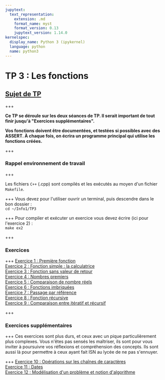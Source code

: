 ```yaml
---
jupytext:
  text_representation:
    extension: .md
    format_name: myst
    format_version: 0.13
    jupytext_version: 1.14.0
kernelspec:
  display_name: Python 3 (ipykernel)
  language: python
  name: python3
---
```


# TP 3 : Les fonctions

## <a href="TP3.pdf">Sujet de TP</a>


+++

**Ce TP se déroule sur les deux séances de TP. Il serait important de tout finir jusqu'à "Exercices supplémentaires".**

**Vos fonctions doivent être documentées, et testées si possibles avec des ASSERT. À chaque fois, on écrira un programme principal qui utilise les fonctions créées.**

+++

### Rappel environnement de travail

+++ 

Les fichiers `C++` (.cpp) sont compilés et les exécutés au moyen d'un fichier `Makefile`.

+++
Vous devez pour l'utiliser ouvrir un terminal, puis descendre dans le bon dossier :  
`cd ~/Info1/TP3`

+++
Pour compiler et exécuter un exercice vous devez écrire (ici pour l'exercice 2) :  
`make ex2`
	
+++

### Exercices

+++
[Exercice 1 : Première fonction](ex1.cpp)  
[Exercice 2 : Fonction simple : la calculatrice](ex2.cpp)  
[Exercice 3 : Fonction sans valeur de retour](ex3.cpp)  
[Exercice 4 : Nombres premiers](ex4.cpp)  
[Exercice 5 : Comparaison de nombre réels](ex5.cpp)  
[Exercice 6 : Fonctions imbriquées](ex6.cpp)  
[Exercice 7 : Passage par référence](ex7.cpp)  
[Exercice 8 : Fonction récursive](ex8.cpp)  
[Exercice 9 : Comparaison entre itératif et récursif](ex9.cpp)  


+++
### Exercices supplémentaires
+++
Ces exercices sont plus durs, et ceux avec un pique particulièrement plus complexes. Vous n'êtes pas sensés les maîtriser, ils sont pour vous inviter à poursuivre vos réflexions et compréhension des concepts. Ils sont aussi là pour permettre à ceux ayant fait ISN au lycée de ne pas s'ennuyer. 

+++
[Exercice 10 : Opérations sur les chaı̂nes de caractères](ex10.cpp)  
[Exercice 11 : Dates](ex11.cpp)  
[Exercice 12 : Modélisation d'un problème et notion d'algorithme](ex12.cpp)  

